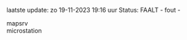 laatste update: 
zo 19-11-2023 19:16   uur 
Status: FAALT - fout - 
<div class="service R">mapsrv</div><div class="service Y">microstation</div>